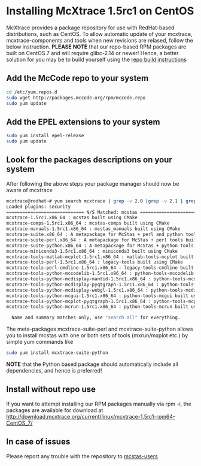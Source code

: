 # Installing McXtrace 1.5rc1 on CentOS 

McXtrace provides a package repository for use with RedHat-based distributions, such as CentOS. To allow automatic update of your mcxtrace, mcxtrace-components and tools when new revisions are relased, follow the below instruction. **PLEASE NOTE** that our repo-based RPM packages are built on CentOS 7 and will require glibc-2.14 or newer! Hence, a better solution for you may be to build yourself using the [repo build instructions](https://github.com/McStasMcXtrace/McCode/wiki/Building-McStas-McXtrace)


## Add the McCode repo to your system
```bash
cd /etc/yum.repos.d
sudo wget http://packages.mccode.org/rpm/mccode.repo
sudo yum update
```


## Add the EPEL extensions to your system
```bash
sudo yum install epel-release
sudo yum update
```

## Look for the packages descriptions on your system
After following the above steps your package manager should now be aware of mcxtrace

```bash
mcxtrace@redhat~# yum search mcxtrace | grep -v 2.0 |grep -v 2.1 | grep -v 2.2 | grep -v 2.3 | grep -v 2.4
Loaded plugins: security
============================= N/S Matched: mcstas ==============================
mcxtrace-1.5rc1.x86_64 : mcstas built using CMake
mcxtrace-comps-1.5rc1.x86_64 : mcstas-comps built using CMake
mcxtrace-manuals-1.5rc1.x86_64 : mcstas_manuals built using CMake
mcxtrace-suite.x86_64 : A metapackage for McStas + perl and python tools built using CMake
mcxtrace-suite-perl.x86_64 : A metapackage for McStas + perl tools built using CMake
mcxtrace-suite-python.x86_64 : A metapackage for McStas + python tools built using CMake
mcxtrace-miniconda3-1.5rc1.x86_64 : miniconda3 built using CMake
mcxtrace-tools-matlab-mcplot-1.5rc1.x86_64 : matlab-tools-mcplot built using CMake
mcxtrace-tools-perl-1.5rc1.x86_64 : legacy-tools built using CMake
mcxtrace-tools-perl-cmdline-1.5rc1.x86_64 : legacy-tools-cmdline built using CMake
mcxtrace-tools-python-mccodelib-1.5rc1.x86_64 : python-tools-mccodelib built using CMake
mcxtrace-tools-python-mcdisplay-mantid-1.5rc1.x86_64 : python-tools-mcdisplay-mantid built using CMake
mcxtrace-tools-python-mcdisplay-pyqtgraph-1.5rc1.x86_64 : python-tools-mcdisplay-pyqtgraph built using CMake
mcxtrace-tools-python-mcdisplay-webgl-1.5rc1.x86_64 : python-tools-mcdisplay-webgl
mcxtrace-tools-python-mcgui-1.5rc1.x86_64 : python-tools-mcgui built using CMake
mcxtrace-tools-python-mcplot-pyqtgraph-1.5rc1.x86_64 : python-tools-mcplot-pyqtgraph built using CMake
mcxtrace-tools-python-mcrun-1.5rc1.x86_64 : python-tools-mcrun built using CMake

  Name and summary matches only, use "search all" for everything.
```
The meta-packages mcxtrace-suite-perl and mcxtrace-suite-python allows you to install mcstas with one or both sets of tools (mxrun/mxplot etc.) by simple yum commands like

```bash
sudo yum install mcxtrace-suite-python
```

**NOTE** that the Python based package should automatically include
all dependencies, and hence is preferred!

## Install without repo use
If you want to attempt installing our RPM packages manually via rpm -i, the packages are available for download at http://download.mcxtrace.org/current/linux/mcxtrace-1.5rc1-rpm64-CentOS_7/

## In case of issues
Please report any trouble with the repository to [mcstas-users](mailto:mcstas-users@mcstas.org)

